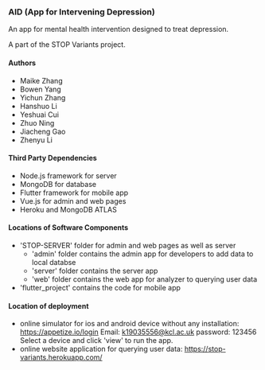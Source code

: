 ### AID (App for Intervening Depression)
An app for mental health intervention designed to treat depression.

A part of the STOP Variants project.

#### Authors
- Maike Zhang
- Bowen Yang
- Yichun Zhang
- Hanshuo Li
- Yeshuai Cui
- Zhuo Ning
- Jiacheng Gao
- Zhenyu Li

#### Third Party Dependencies
- Node.js framework for server
- MongoDB for database
- Flutter framework for mobile app
- Vue.js for admin and web pages
- Heroku and MongoDB ATLAS

#### Locations of Software Components
- 'STOP-SERVER' folder for admin and web pages as well as server
  - 'admin' folder contains the admin app for developers to add data to local databse
  - 'server' folder contains the server app
  - 'web' folder contains the web app for analyzer to querying user data
- 'flutter_project' contains the code for mobile app

#### Location of deployment
- online simulator for ios and android device without any installation: https://appetize.io/login Email: k19035556@kcl.ac.uk password: 123456 Select a device and click 'view' to run the app.
- online website application for querying user data: https://stop-variants.herokuapp.com/
